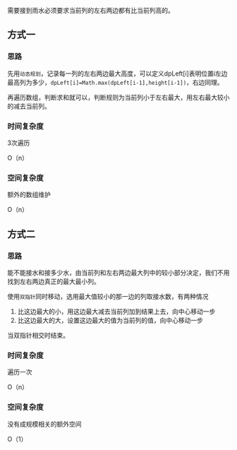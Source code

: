需要接到雨水必须要求当前列的左右两边都有比当前列高的。

## 方式一

### 思路

先用`动态规划`，记录每一列的左右两边最大高度，可以定义dpLeft[i]表明位置i左边最高列为多少，`dpLeft[i]=Math.max(dpLeft[i-1],height[i-1])`，右边同理。

再遍历数组，判断求和就可以，判断规则为当前列小于左右最大，用左右最大较小的减去当前列。

### 时间复杂度

3次遍历

O（n）

### 空间复杂度

额外的数组维护

O（n）

## 方式二

### 思路

能不能接水和接多少水，由当前列和左右两边最大列中的较小部分决定，我们不用找到左右两边真正的最大最小列。

使用`双指针`同时移动，选用最大值较小的那一边的列取接水数，有两种情况

1. 比这边最大的小，用这边最大减去当前列加到结果上去，向中心移动一步
2. 比这边最大的大，设置这边最大的值为当前列的值，向中心移动一步

当双指针相交时结束。

### 时间复杂度

遍历一次

O（n）

### 空间复杂度

没有成规模相关的额外空间

O（1）

